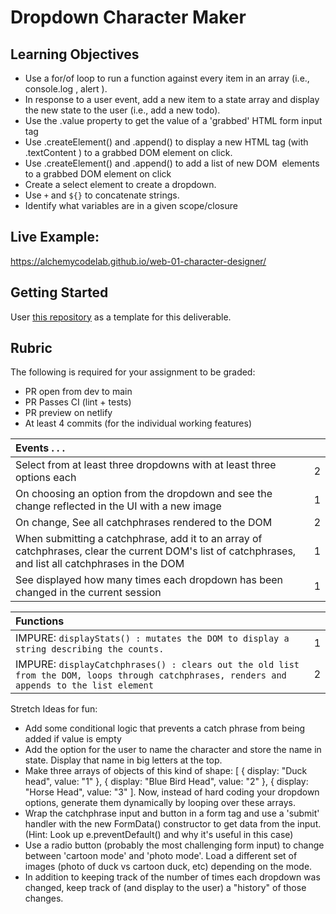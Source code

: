# Dropdown Character Maker

## Learning Objectives

- Use a for/of loop to run a function against every item in an array (i.e., console.log , alert ).
- In response to a user event, add a new item to a state array and display the new state to the user (i.e., add a new todo).
- Use the .value property to get the value of a 'grabbed' HTML form input tag
- Use .createElement() and .append() to display a new HTML tag (with .textContent ) to a grabbed DOM element on click.
- Use .createElement() and .append() to add a list of new DOM  elements to a grabbed DOM element on click
- Create a select element to create a dropdown.
- Use `+` and `${}` to concatenate strings.
- Identify what variables are in a given scope/closure

## Live Example:

https://alchemycodelab.github.io/web-01-character-designer/

## Getting Started

User [this repository](https://github.com/alchemycodelab/half-baked-web-01-character-designer) as a template for this deliverable.

## Rubric

The following is required for your assignment to be graded:

- PR open from dev to main
- PR Passes CI (lint + tests)
- PR preview on netlify
- At least 4 commits (for the individual working features)

| Events . . .                                                                                                                                          |     |
| :---------------------------------------------------------------------------------------------------------------------------------------------------- | --: |
| Select from at least three dropdowns with at least three options each                                                                                 |   2 |
| On choosing an option from the dropdown and see the change reflected in the UI with a new image                                                       |   1 |
| On change, See all catchphrases rendered to the DOM                                                                                                   |   2 |
| When submitting a catchphrase, add it to an array of catchphrases, clear the current DOM's list of catchphrases, and list all catchphrases in the DOM |   1 |
| See displayed how many times each dropdown has been changed in the current session                                                                    |   1 |

| Functions                                                                                                                                   |     |
| :------------------------------------------------------------------------------------------------------------------------------------------ | --: |
| IMPURE: `displayStats() : mutates the DOM to display a string describing the counts.`                                                       |   1 |
| IMPURE: `displayCatchphrases() : clears out the old list from the DOM, loops through catchphrases, renders and appends to the list element` |   2 |

Stretch Ideas for fun:

- Add some conditional logic that prevents a catch phrase from being added if value is empty
- Add the option for the user to name the character and store the name in state. Display that name in big letters at the top.
- Make three arrays of objects of this kind of shape: [ { display: "Duck head", value: "1" }, { display: "Blue Bird Head", value: "2" }, { display: "Horse Head", value: "3" ]. Now, instead of hard coding your dropdown options, generate them dynamically by looping over these arrays.
- Wrap the catchphrase input and button in a form tag and use a 'submit' handler with the new FormData() constructor to get data from the input. (Hint: Look up e.preventDefault() and why it's useful in this case)
- Use a radio button (probably the most challenging form input) to change between 'cartoon mode' and 'photo mode'. Load a different set of images (photo of duck vs cartoon duck, etc) depending on the mode.
- In addition to keeping track of the number of times each dropdown was changed, keep track of (and display to the user) a "history" of those changes.
